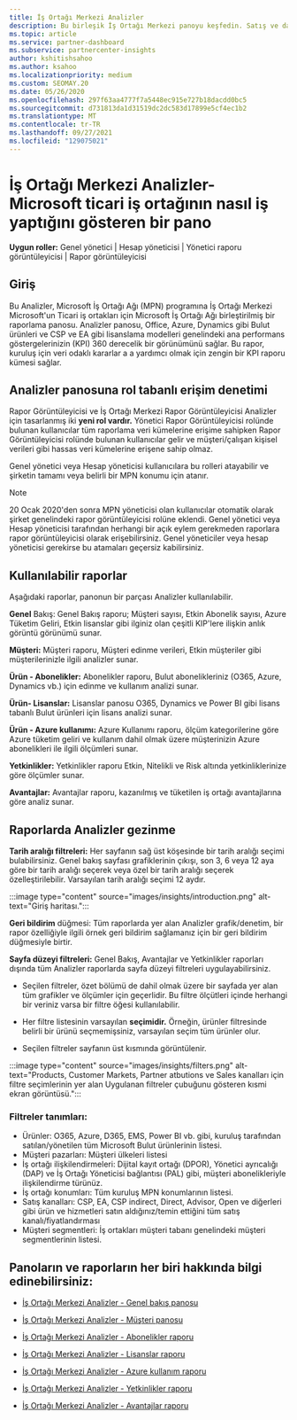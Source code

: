 ```yaml
---
title: İş Ortağı Merkezi Analizler
description: Bu birleşik İş Ortağı Merkezi panoyu keşfedin. Satış ve dağıtım, müşteri geliştirme ve daha fazlası için KIP'lerde nasıl ilerlersiniz?
ms.topic: article
ms.service: partner-dashboard
ms.subservice: partnercenter-insights
author: kshitishsahoo
ms.author: ksahoo
ms.localizationpriority: medium
ms.custom: SEOMAY.20
ms.date: 05/26/2020
ms.openlocfilehash: 297f63aa4777f7a5448ec915e727b18dacdd0bc5
ms.sourcegitcommit: d731813da1d31519dc2dc583d17899e5cf4ec1b2
ms.translationtype: MT
ms.contentlocale: tr-TR
ms.lasthandoff: 09/27/2021
ms.locfileid: "129075021"
---
```

# <a name="partner-center-insights---a-dashboard-that-shows-how-a-microsoft-commercial-partner-is-doing"></a>İş Ortağı Merkezi Analizler- Microsoft ticari iş ortağının nasıl iş yaptığını gösteren bir pano

**Uygun roller:** Genel yönetici | Hesap yöneticisi | Yönetici raporu görüntüleyicisi | Rapor görüntüleyicisi

## <a name="introduction"></a>Giriş

Bu Analizler, Microsoft İş Ortağı Ağı (MPN) programına İş Ortağı Merkezi Microsoft'un Ticari iş ortakları için Microsoft İş Ortağı Ağı birleştirilmiş bir raporlama panosu. Analizler panosu, Office, Azure, Dynamics gibi Bulut ürünleri ve CSP ve EA gibi lisanslama modelleri genelindeki ana performans göstergelerinizin (KPI) 360 derecelik bir görünümünü sağlar. Bu rapor, kuruluş için veri odaklı kararlar a a yardımcı olmak için zengin bir KPI raporu kümesi sağlar. 

## <a name="role-based-access-control-to-the-insights-dashboard"></a>Analizler panosuna rol tabanlı erişim denetimi

Rapor Görüntüleyicisi ve İş Ortağı Merkezi Rapor Görüntüleyicisi Analizler için tasarlanmış  iki **yeni rol vardır.** Yönetici Rapor Görüntüleyicisi rolünde bulunan kullanıcılar tüm raporlama veri kümelerine erişime sahipken Rapor Görüntüleyicisi rolünde bulunan kullanıcılar gelir ve müşteri/çalışan kişisel verileri gibi hassas veri kümelerine erişene sahip olmaz. 

Genel yönetici veya Hesap yöneticisi kullanıcılara bu rolleri atayabilir ve şirketin tamamı veya belirli bir MPN konumu için atanır.  

>[!Note] 
>20 Ocak 2020'den sonra MPN yöneticisi olan kullanıcılar otomatik olarak şirket genelindeki rapor görüntüleyicisi rolüne eklendi. Genel yönetici veya Hesap yöneticisi tarafından herhangi bir açık eylem gerekmeden raporlara rapor görüntüleyicisi olarak erişebilirsiniz. Genel yöneticiler veya hesap yöneticisi gerekirse bu atamaları geçersiz kabilirsiniz. 

## <a name="reports-available"></a>Kullanılabilir raporlar

Aşağıdaki raporlar, panonun bir parçası Analizler kullanılabilir.

**Genel** Bakış: Genel Bakış raporu; Müşteri sayısı, Etkin Abonelik sayısı, Azure Tüketim Geliri, Etkin lisanslar gibi ilginiz olan çeşitli KIP'lere ilişkin anlık görüntü görünümü sunar.

**Müşteri:** Müşteri raporu, Müşteri edinme verileri, Etkin müşteriler gibi müşterilerinizle ilgili analizler sunar.

**Ürün - Abonelikler:** Abonelikler raporu, Bulut abonelikleriniz (O365, Azure, Dynamics vb.) için edinme ve kullanım analizi sunar.

**Ürün- Lisanslar:** Lisanslar panosu O365, Dynamics ve Power BI gibi lisans tabanlı Bulut ürünleri için lisans analizi sunar.

**Ürün - Azure kullanımı:** Azure Kullanımı raporu, ölçüm kategorilerine göre Azure tüketim geliri ve kullanım dahil olmak üzere müşterinizin Azure abonelikleri ile ilgili ölçümleri sunar.

**Yetkinlikler:** Yetkinlikler raporu Etkin, Nitelikli ve Risk altında yetkinliklerinize göre ölçümler sunar.

**Avantajlar:** Avantajlar raporu, kazanılmış ve tüketilen iş ortağı avantajlarına göre analiz sunar.

## <a name="navigating-the-insights-reports"></a>Raporlarda Analizler gezinme

**Tarih aralığı filtreleri:** Her sayfanın sağ üst köşesinde bir tarih aralığı seçimi bulabilirsiniz. Genel bakış sayfası grafiklerinin çıkışı, son 3, 6 veya 12 aya göre bir tarih aralığı seçerek veya özel bir tarih aralığı seçerek özelleştirilebilir. Varsayılan tarih aralığı seçimi 12 aydır. 

:::image type="content" source="images/insights/introduction.png" alt-text="Giriş haritası.":::

**Geri bildirim** düğmesi: Tüm raporlarda yer alan Analizler grafik/denetim, bir rapor özelliğiyle ilgili örnek geri bildirim sağlamanız için bir geri bildirim düğmesiyle birtir. 

 
**Sayfa düzeyi filtreleri:** Genel Bakış, Avantajlar ve Yetkinlikler raporları dışında tüm Analizler raporlarda sayfa düzeyi filtreleri uygulayabilirsiniz. 

- Seçilen filtreler, özet bölümü de dahil olmak üzere bir sayfada yer alan tüm grafikler ve ölçümler için geçerlidir. Bu filtre ölçütleri içinde herhangi bir veriniz varsa bir filtre öğesi kullanılabilir. 

- Her filtre listesinin varsayılan **seçimidir.** Örneğin, ürünler filtresinde belirli bir ürünü seçmemişsiniz, varsayılan seçim tüm ürünler olur.

- Seçilen filtreler sayfanın üst kısmında görüntülenir. 

:::image type="content" source="images/insights/filters.png" alt-text="Products, Customer Markets, Partner atbutions ve Sales kanalları için filtre seçimlerinin yer alan Uygulanan filtreler çubuğunu gösteren kısmi ekran görüntüsü.":::

### <a name="filters-definitions"></a>Filtreler tanımları:

- Ürünler: O365, Azure, D365, EMS, Power BI vb. gibi, kuruluş tarafından satılan/yönetilen tüm Microsoft Bulut ürünlerinin listesi.
- Müşteri pazarları: Müşteri ülkeleri listesi
- İş ortağı ilişkilendirmeleri: Dijital kayıt ortağı (DPOR), Yönetici ayrıcalığı (DAP) ve İş Ortağı Yöneticisi bağlantısı (PAL) gibi, müşteri abonelikleriyle ilişkilendirme türünüz. 
- İş ortağı konumları: Tüm kuruluş MPN konumlarının listesi.
- Satış kanalları: CSP, EA, CSP indirect, Direct, Advisor, Open ve diğerleri gibi ürün ve hizmetleri satın aldığınız/temin ettiğini tüm satış kanalı/fiyatlandırması
- Müşteri segmentleri: İş ortakları müşteri tabanı genelindeki müşteri segmentlerinin listesi.

## <a name="read-about-each-of-the-dashboards-and-reports"></a>Panoların ve raporların her biri hakkında bilgi edinebilirsiniz:

- [İş Ortağı Merkezi Analizler - Genel bakış panosu](insights-overview-report.md)

- [İş Ortağı Merkezi Analizler - Müşteri panosu](insights-customer-report.md)

- [İş Ortağı Merkezi Analizler - Abonelikler raporu](insights-product-subscriptions-report.md)

- [İş Ortağı Merkezi Analizler - Lisanslar raporu](insights-product-licenses-report.md)

- [İş Ortağı Merkezi Analizler - Azure kullanım raporu](insights-azure-usage-report.md)

- [İş Ortağı Merkezi Analizler - Yetkinlikler raporu](insights-competencies-report.md)

- [İş Ortağı Merkezi Analizler - Avantajlar raporu](insights-benefits-report.md)
